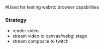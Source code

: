 #Used for testing webrtc browser capabilities
### Strategy
  - render video
  - stream video to canvas/webgl stage
  - stream composite to twitch
